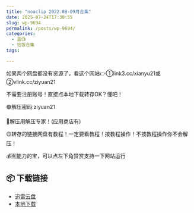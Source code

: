 ```yaml
---
title: "noaclip 2022.08-09月合集"
date: 2025-07-24T17:30:55
slug: wp-9694
permalink: /posts/wp-9694/
categories:
  - 盖📺
  - 恰饭合集
tags:

---
```


如果两个网盘都没有资源了，看这个网站👉①link3.cc/xianyu21或②vlink.cc/ziyuan21

不需要注册账号！直接点本地下载转存OK？懂吧！

🟢解压密码:ziyuan21

🔵解压用解压专家！(应用商店有)

🟡转存的链接网盘有教程！一定要看教程！按教程操作！不按教程操作你不会解压！

💰🈶能力的宝，可以点左下角赞赏支持一下网站运行

## 📦 下载链接
- [迅雷云盘](https://blziyuan21.com/pay-download/9694?key=a3dd5050cc&down_id=0)
- [本地下载](https://blziyuan21.com/pay-download/9694?key=a3dd5050cc&down_id=1)

